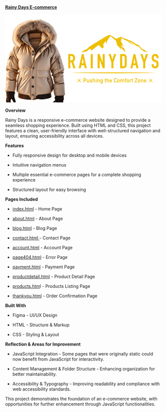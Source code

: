 [**Rainy Days E-commerce**](https://github.com/SocanIcode/HTML-CSS---CA.git)

![Screenshot of a comment on a GitHub issue showing an image, added in the Markdown, of an Octocat smiling and raising a tentacle.](https://github.com/SocanIcode/Portfolio-1/blob/main/images/rainday%20-card.png)

**Overview**

Rainy Days is a responsive e-commerce website designed to provide a seamless shopping experience. Built using HTML and CSS, this project features a clean, user-friendly interface with well-structured navigation and layout, ensuring accessibility across all devices.

**Features**

- Fully responsive design for desktop and mobile devices

- Intuitive navigation menus

- Multiple essential e-commerce pages for a complete shopping experience

- Structured layout for easy browsing

**Pages Included**

- [index.html](https://github.com/SocanIcode/HTML-CSS---CA/blob/main/index.html) - Home Page

- [about.html](https://github.com/SocanIcode/HTML-CSS---CA/blob/main/html/about.html) - About Page

- [blog.html](https://github.com/SocanIcode/HTML-CSS---CA/blob/main/html/blog.html) - Blog Page

- [ contact.html ](https://github.com/SocanIcode/HTML-CSS---CA/blob/main/html/contact.html)- Contact Page

- [account.html](https://github.com/SocanIcode/HTML-CSS---CA/blob/main/html/account.html) - Account Page

- [page404.html](https://github.com/SocanIcode/HTML-CSS---CA/blob/main/html/page404.html) - Error Page

- [payment.html](https://github.com/SocanIcode/HTML-CSS---CA/blob/main/html/payment.html) - Payment Page

- [productdetail.html](https://github.com/SocanIcode/HTML-CSS---CA/blob/main/html/productdetail.html) - Product Detail Page

- [products.htm](https://github.com/SocanIcode/HTML-CSS---CA/blob/main/html/products.html)l - Products Listing Page

- [thankyou.html](https://github.com/SocanIcode/HTML-CSS---CA/blob/main/html/thankyou.html) - Order Confirmation Page

**Built With**

- Figma - UI/UX Design

- HTML - Structure & Markup

- CSS - Styling & Layout

**Reflection & Areas for Improvement**

- JavaScript Integration - Some pages that were originally static could now benefit from JavaScript for interactivity.

- Content Management & Folder Structure - Enhancing organization for better maintainability.

- Accessibility & Typography - Improving readability and compliance with web accessibility standards.

This project demonstrates the foundation of an e-commerce website, with opportunities for further enhancement through JavaScript functionalities.

